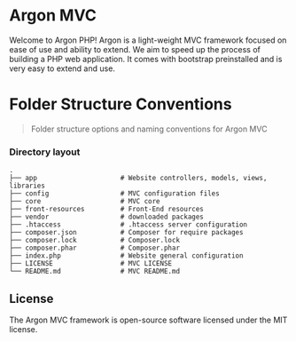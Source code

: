 # Argon MVC
Welcome to Argon PHP! Argon is a light-weight MVC framework focused on ease of use and ability to extend. We aim to speed up the process of building a PHP web application. It comes with bootstrap preinstalled and is very easy to extend and use.

# Folder Structure Conventions

> Folder structure options and naming conventions for Argon MVC

### Directory layout

    .
    ├── app                     # Website controllers, models, views, libraries
    ├── config                  # MVC configuration files
    ├── core                    # MVC core
    ├── front-resources         # Front-End resources
    ├── vendor                  # downloaded packages
    ├── .htaccess               # .htaccess server configuration
    ├── composer.json           # Composer for require packages
    ├── composer.lock           # Composer.lock
    ├── composer.phar           # Composer.phar
    ├── index.php               # Website general configuration
    ├── LICENSE                 # MVC LICENSE
    └── README.md               # MVC README.md
    
## License

The Argon MVC framework is open-source software licensed under the MIT license.